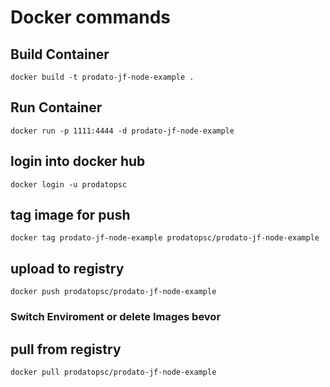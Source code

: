 # Docker commands

## Build Container

```
docker build -t prodato-jf-node-example .
```

## Run Container

```
docker run -p 1111:4444 -d prodato-jf-node-example
```

## login into docker hub

```
docker login -u prodatopsc
```

## tag image for push

```
docker tag prodato-jf-node-example prodatopsc/prodato-jf-node-example
```

## upload to registry

```
docker push prodatopsc/prodato-jf-node-example
```

### Switch Enviroment or delete Images bevor

## pull from registry

```
docker pull prodatopsc/prodato-jf-node-example
```
